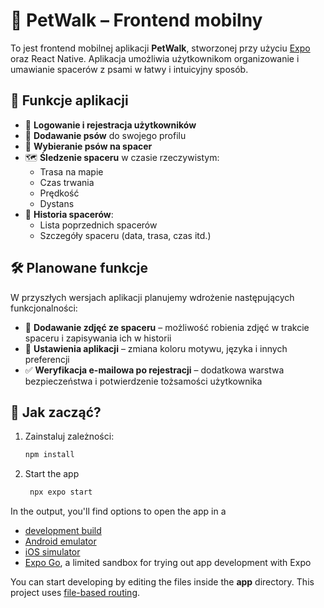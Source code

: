 # 🐾 PetWalk – Frontend mobilny

To jest frontend mobilnej aplikacji **PetWalk**, stworzonej przy użyciu [Expo](https://expo.dev) oraz React Native. Aplikacja umożliwia użytkownikom organizowanie i umawianie spacerów z psami w łatwy i intuicyjny sposób.

## 🧩 Funkcje aplikacji

- 🔐 **Logowanie i rejestracja użytkowników**
- 🐶 **Dodawanie psów** do swojego profilu
- 🚶 **Wybieranie psów na spacer**
- 🗺️ **Śledzenie spaceru** w czasie rzeczywistym:
  - Trasa na mapie
  - Czas trwania
  - Prędkość
  - Dystans
- 📖 **Historia spacerów**:
  - Lista poprzednich spacerów
  - Szczegóły spaceru (data, trasa, czas itd.)

## 🛠️ Planowane funkcje

W przyszłych wersjach aplikacji planujemy wdrożenie następujących funkcjonalności:

- 📸 **Dodawanie zdjęć ze spaceru** – możliwość robienia zdjęć w trakcie spaceru i zapisywania ich w historii
- 🎨 **Ustawienia aplikacji** – zmiana koloru motywu, języka i innych preferencji
- ✅ **Weryfikacja e-mailowa po rejestracji** – dodatkowa warstwa bezpieczeństwa i potwierdzenie tożsamości użytkownika


## 🚀 Jak zacząć?

1. Zainstaluj zależności:

   ```bash
   npm install
   ```

2. Start the app

   ```bash
    npx expo start
   ```

In the output, you'll find options to open the app in a

- [development build](https://docs.expo.dev/develop/development-builds/introduction/)
- [Android emulator](https://docs.expo.dev/workflow/android-studio-emulator/)
- [iOS simulator](https://docs.expo.dev/workflow/ios-simulator/)
- [Expo Go](https://expo.dev/go), a limited sandbox for trying out app development with Expo

You can start developing by editing the files inside the **app** directory. This project uses [file-based routing](https://docs.expo.dev/router/introduction).
